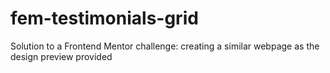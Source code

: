 # fem-testimonials-grid
Solution to a Frontend Mentor challenge: creating a similar webpage as the design preview provided
